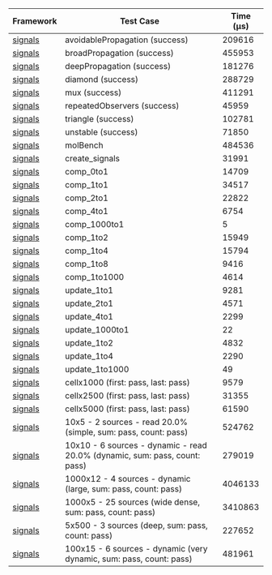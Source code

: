 | Framework | Test Case | Time (μs) |
| --- | --- | --- |
| [signals](https://github.com/rodydavis/signals.dart) | avoidablePropagation (success) | 209616 |
| [signals](https://github.com/rodydavis/signals.dart) | broadPropagation (success) | 455953 |
| [signals](https://github.com/rodydavis/signals.dart) | deepPropagation (success) | 181276 |
| [signals](https://github.com/rodydavis/signals.dart) | diamond (success) | 288729 |
| [signals](https://github.com/rodydavis/signals.dart) | mux (success) | 411291 |
| [signals](https://github.com/rodydavis/signals.dart) | repeatedObservers (success) | 45959 |
| [signals](https://github.com/rodydavis/signals.dart) | triangle (success) | 102781 |
| [signals](https://github.com/rodydavis/signals.dart) | unstable (success) | 71850 |
| [signals](https://github.com/rodydavis/signals.dart) | molBench | 484536 |
| [signals](https://github.com/rodydavis/signals.dart) | create_signals | 31991 |
| [signals](https://github.com/rodydavis/signals.dart) | comp_0to1 | 14709 |
| [signals](https://github.com/rodydavis/signals.dart) | comp_1to1 | 34517 |
| [signals](https://github.com/rodydavis/signals.dart) | comp_2to1 | 22822 |
| [signals](https://github.com/rodydavis/signals.dart) | comp_4to1 | 6754 |
| [signals](https://github.com/rodydavis/signals.dart) | comp_1000to1 | 5 |
| [signals](https://github.com/rodydavis/signals.dart) | comp_1to2 | 15949 |
| [signals](https://github.com/rodydavis/signals.dart) | comp_1to4 | 15794 |
| [signals](https://github.com/rodydavis/signals.dart) | comp_1to8 | 9416 |
| [signals](https://github.com/rodydavis/signals.dart) | comp_1to1000 | 4614 |
| [signals](https://github.com/rodydavis/signals.dart) | update_1to1 | 9281 |
| [signals](https://github.com/rodydavis/signals.dart) | update_2to1 | 4571 |
| [signals](https://github.com/rodydavis/signals.dart) | update_4to1 | 2299 |
| [signals](https://github.com/rodydavis/signals.dart) | update_1000to1 | 22 |
| [signals](https://github.com/rodydavis/signals.dart) | update_1to2 | 4832 |
| [signals](https://github.com/rodydavis/signals.dart) | update_1to4 | 2290 |
| [signals](https://github.com/rodydavis/signals.dart) | update_1to1000 | 49 |
| [signals](https://github.com/rodydavis/signals.dart) | cellx1000 (first: pass, last: pass) | 9579 |
| [signals](https://github.com/rodydavis/signals.dart) | cellx2500 (first: pass, last: pass) | 31355 |
| [signals](https://github.com/rodydavis/signals.dart) | cellx5000 (first: pass, last: pass) | 61590 |
| [signals](https://github.com/rodydavis/signals.dart) | 10x5 - 2 sources - read 20.0% (simple, sum: pass, count: pass) | 524762 |
| [signals](https://github.com/rodydavis/signals.dart) | 10x10 - 6 sources - dynamic - read 20.0% (dynamic, sum: pass, count: pass) | 279019 |
| [signals](https://github.com/rodydavis/signals.dart) | 1000x12 - 4 sources - dynamic (large, sum: pass, count: pass) | 4046133 |
| [signals](https://github.com/rodydavis/signals.dart) | 1000x5 - 25 sources (wide dense, sum: pass, count: pass) | 3410863 |
| [signals](https://github.com/rodydavis/signals.dart) | 5x500 - 3 sources (deep, sum: pass, count: pass) | 227652 |
| [signals](https://github.com/rodydavis/signals.dart) | 100x15 - 6 sources - dynamic (very dynamic, sum: pass, count: pass) | 481961 |
